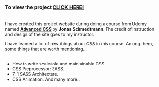 ### To view the project [**CLICK HERE!**](https://sardaarniamotullah.github.io/projectNatours/) <br><br>

I have created this project website during doing a course from Udemy named [**Advanced CSS**](https://www.udemy.com/course/advanced-css-and-sass/) by **Jonas Schmedtmann**. The credit of instruction and design of the site goes to my instructor. <br>

I have learned a lot of new things about CSS in this course. Among them, some things that are worth mentioning... <br><br>
- How to write scaleable and maintainable CSS.
- CSS Preprocessor: SASS.
- 7-1 SASS Architecture.
- CSS Animation. And many more...



<!-- Keywords for lookthrough -->
<!--
    aspect-ration: ;
    filter: blur() brightness();
    clip-path: linear-gradient(), circle(50% at 50% 50%);
    outline;
    outline-offset;
    shape-outside: ;
    object-fit: cover;
    box-decoration-break: clone;
    input:placeholder-shown +/~ . {}
    input:checked {}
    input:focus {}
    input:invalid {}
    column-count: 2;
    column-gap: 2px;
    column-rule: 1px solid black;
    hyphen: auto;
 -->
